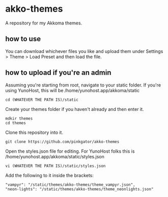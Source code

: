# akko-themes
A repository for my Akkoma themes.

## how to use
You can download whichever files you like and upload them under Settings > Theme > Load Preset and then load the file.

## how to upload if you're an admin
Assuming you're starting from root, navigate to your static folder. If you're using YunoHost, this will be /home/yunohost.app/akkoma/static
```
cd (WHATEVER THE PATH IS)/static
```
Create your themes folder if you haven't already and then enter it.
```
mdkir themes
cd themes
```
Clone this repository into it.
```
git clone https://github.com/pinkgator/akko-themes
```
Open the styles.json file for editing. For YunoHost folks this is /home/yunohost.app/akkoma/static/styles.json
```
vi (WHATEVER THE PATH IS)/static/styles.json
```
Add the following to it inside the brackets:
```
"vampyr": "/static/themes/akko-themes/theme_vampyr.json",
"neon-lights": "/static/themes/akko-themes/theme_neonlights.json"
```
